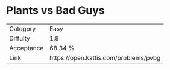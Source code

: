 # Plants vs Bad Guys

<table>
    <tr>
        <td>Category</td>
        <td>Easy</td>
    </tr>
    <tr>
        <td>Diffulty</td>
        <td>1.8</td>
    </tr>
    <tr>
        <td>Acceptance</td>
        <td>68.34 %</td>
    </tr>
    <tr>
        <td>Link</td>
        <td>https://open.kattis.com/problems/pvbg</td>
    </tr>
</table>